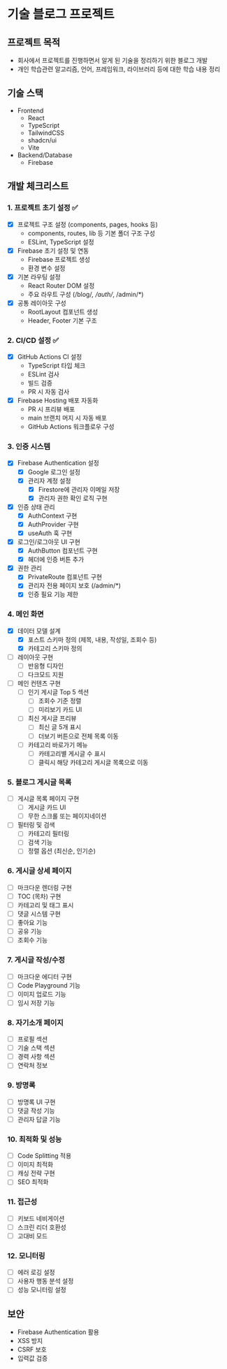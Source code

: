 # 기술 블로그 프로젝트

## 프로젝트 목적

- 회사에서 프로젝트를 진행하면서 알게 된 기술을 정리하기 위한 블로그 개발
- 개인 학습관련 알고리즘, 언어, 프레임워크, 라이브러리 등에 대한 학습 내용 정리

## 기술 스택

- Frontend
  - React
  - TypeScript
  - TailwindCSS
  - shadcn/ui
  - Vite
- Backend/Database
  - Firebase

## 개발 체크리스트

### 1. 프로젝트 초기 설정 ✅

- [x] 프로젝트 구조 설정 (components, pages, hooks 등)
  - components, routes, lib 등 기본 폴더 구조 구성
  - ESLint, TypeScript 설정
- [x] Firebase 초기 설정 및 연동
  - Firebase 프로젝트 생성
  - 환경 변수 설정
- [x] 기본 라우팅 설정
  - React Router DOM 설정
  - 주요 라우트 구성 (/blog/_, /auth/_, /admin/\*)
- [x] 공통 레이아웃 구성
  - RootLayout 컴포넌트 생성
  - Header, Footer 기본 구조

### 2. CI/CD 설정 ✅

- [x] GitHub Actions CI 설정
  - TypeScript 타입 체크
  - ESLint 검사
  - 빌드 검증
  - PR 시 자동 검사
- [x] Firebase Hosting 배포 자동화
  - PR 시 프리뷰 배포
  - main 브랜치 머지 시 자동 배포
  - GitHub Actions 워크플로우 구성

### 3. 인증 시스템

- [x] Firebase Authentication 설정
  - [x] Google 로그인 설정
  - [x] 관리자 계정 설정
    - [x] Firestore에 관리자 이메일 저장
    - [x] 관리자 권한 확인 로직 구현
- [x] 인증 상태 관리
  - [x] AuthContext 구현
  - [x] AuthProvider 구현
  - [x] useAuth 훅 구현
- [x] 로그인/로그아웃 UI 구현
  - [x] AuthButton 컴포넌트 구현
  - [x] 헤더에 인증 버튼 추가
- [x] 권한 관리
  - [x] PrivateRoute 컴포넌트 구현
  - [x] 관리자 전용 페이지 보호 (/admin/\*)
  - [x] 인증 필요 기능 제한

### 4. 메인 화면

- [x] 데이터 모델 설계
  - [x] 포스트 스키마 정의 (제목, 내용, 작성일, 조회수 등)
  - [x] 카테고리 스키마 정의
- [ ] 레이아웃 구현
  - [ ] 반응형 디자인
  - [ ] 다크모드 지원
- [ ] 메인 컨텐츠 구현
  - [ ] 인기 게시글 Top 5 섹션
    - [ ] 조회수 기준 정렬
    - [ ] 미리보기 카드 UI
  - [ ] 최신 게시글 프리뷰
    - [ ] 최신 글 5개 표시
    - [ ] 더보기 버튼으로 전체 목록 이동
  - [ ] 카테고리 바로가기 메뉴
    - [ ] 카테고리별 게시글 수 표시
    - [ ] 클릭시 해당 카테고리 게시글 목록으로 이동

### 5. 블로그 게시글 목록

- [ ] 게시글 목록 페이지 구현
  - [ ] 게시글 카드 UI
  - [ ] 무한 스크롤 또는 페이지네이션
- [ ] 필터링 및 검색
  - [ ] 카테고리 필터링
  - [ ] 검색 기능
  - [ ] 정렬 옵션 (최신순, 인기순)

### 6. 게시글 상세 페이지

- [ ] 마크다운 렌더링 구현
- [ ] TOC (목차) 구현
- [ ] 카테고리 및 태그 표시
- [ ] 댓글 시스템 구현
- [ ] 좋아요 기능
- [ ] 공유 기능
- [ ] 조회수 기능

### 7. 게시글 작성/수정

- [ ] 마크다운 에디터 구현
- [ ] Code Playground 기능
- [ ] 이미지 업로드 기능
- [ ] 임시 저장 기능

### 8. 자기소개 페이지

- [ ] 프로필 섹션
- [ ] 기술 스택 섹션
- [ ] 경력 사항 섹션
- [ ] 연락처 정보

### 9. 방명록

- [ ] 방명록 UI 구현
- [ ] 댓글 작성 기능
- [ ] 관리자 답글 기능

### 10. 최적화 및 성능

- [ ] Code Splitting 적용
- [ ] 이미지 최적화
- [ ] 캐싱 전략 구현
- [ ] SEO 최적화

### 11. 접근성

- [ ] 키보드 네비게이션
- [ ] 스크린 리더 호환성
- [ ] 고대비 모드

### 12. 모니터링

- [ ] 에러 로깅 설정
- [ ] 사용자 행동 분석 설정
- [ ] 성능 모니터링 설정

## 보안

- Firebase Authentication 활용
- XSS 방지
- CSRF 보호
- 입력값 검증
